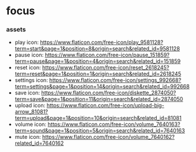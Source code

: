 # focus

### assets
- play icon: https://www.flaticon.com/free-icon/play_9581128?term=start&page=1&position=8&origin=search&related_id=9581128
- pause icon: https://www.flaticon.com/free-icon/pause_151859?term=pause&page=1&position=4&origin=search&related_id=151859
- reset icon: https://www.flaticon.com/free-icon/reset_2618245?term=reset&page=1&position=1&origin=search&related_id=2618245
- settings icon: https://www.flaticon.com/free-icon/settings_992668?term=settings&page=1&position=14&origin=search&related_id=992668
- save icon: https://www.flaticon.com/free-icon/diskette_2874050?term=save&page=1&position=11&origin=search&related_id=2874050
- upload icon: https://www.flaticon.com/free-icon/upload-big-arrow_81081?term=upload&page=1&position=10&origin=search&related_id=81081
- volume icon: https://www.flaticon.com/free-icon/volume_7640163?term=sound&page=1&position=5&origin=search&related_id=7640163
- mute icon: https://www.flaticon.com/free-icon/volume_7640162?related_id=7640162